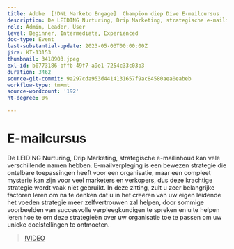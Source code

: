 ```yaml
---
title: Adobe  [!DNL Marketo Engage]  Champion diep Dive E-mailcursus
description: De LEIDING Nurturing, Drip Marketing, strategische e-mailinhoud kan vele verschillende namen hebben. E-mailverpleging is een bewezen strategie die ontelbare toepassingen heeft voor een organisatie, maar een compleet mysterie kan zijn voor veel marketers en verkopers, dus deze krachtige strategie wordt vaak niet gebruikt. In deze zitting, zult u zeer belangrijke factoren leren om na te denken dat u in het creëren van uw eigen leidende het voeden strategie meer zelfvertrouwen zal helpen, door sommige voorbeelden van succesvolle verpleegkundigen te spreken en u te helpen leren hoe te om deze strategieën over uw organisatie toe te passen om uw unieke doelstellingen te ontmoeten.
role: Admin, Leader, User
level: Beginner, Intermediate, Experienced
doc-type: Event
last-substantial-update: 2023-05-03T00:00:00Z
jira: KT-13153
thumbnail: 3418903.jpeg
exl-id: b0773186-bffb-49f7-a9e1-7254c33c03b3
duration: 3462
source-git-commit: 9a297cda953d4414131657f9ac84580aea0eabeb
workflow-type: tm+mt
source-wordcount: '192'
ht-degree: 0%

---
```


# E-mailcursus

De LEIDING Nurturing, Drip Marketing, strategische e-mailinhoud kan vele verschillende namen hebben. E-mailverpleging is een bewezen strategie die ontelbare toepassingen heeft voor een organisatie, maar een compleet mysterie kan zijn voor veel marketers en verkopers, dus deze krachtige strategie wordt vaak niet gebruikt. In deze zitting, zult u zeer belangrijke factoren leren om na te denken dat u in het creëren van uw eigen leidende het voeden strategie meer zelfvertrouwen zal helpen, door sommige voorbeelden van succesvolle verpleegkundigen te spreken en u te helpen leren hoe te om deze strategieën over uw organisatie toe te passen om uw unieke doelstellingen te ontmoeten.

>[!VIDEO](https://video.tv.adobe.com/v/3418903/?learn=on)
